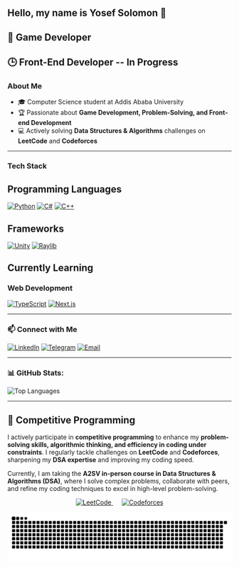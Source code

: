 ## Hello, my name is Yosef Solomon 👋  
## 🚀 Game Developer  
## 🕒 Front-End Developer -- In Progress  

### About Me
- 🎓 Computer Science student at Addis Ababa University  
- 🏆 Passionate about **Game Development, Problem-Solving, and Front-end Development**  
- 💻 Actively solving **Data Structures & Algorithms** challenges on **LeetCode** and **Codeforces**  

---  
### Tech Stack  
## Programming Languages
[![Python](https://img.shields.io/badge/PYTHON-3776AB?style=for-the-badge&logo=python&logoColor=white)](https://www.python.org/)
[![C#](https://img.shields.io/badge/C%23-239120?style=for-the-badge&logo=csharp&logoColor=white)](https://learn.microsoft.com/en-us/dotnet/csharp/)
[![C++](https://img.shields.io/badge/C%2B%2B-00599C?style=for-the-badge&logo=c%2B%2B&logoColor=white)](https://isocpp.org/)

## Frameworks
[![Unity](https://img.shields.io/badge/UNITY-000000?style=for-the-badge&logo=unity&logoColor=white)](https://unity.com/)
[![Raylib](https://img.shields.io/badge/RAYLIB-0000FF?style=for-the-badge&logo=raylib&logoColor=white)](https://www.raylib.com/)

## Currently Learning
### Web Development
[![TypeScript](https://img.shields.io/badge/TYPESCRIPT-3178C6?style=for-the-badge&logo=typescript&logoColor=white)](https://www.typescriptlang.org/)
[![Next.js](https://img.shields.io/badge/NEXT.JS-000000?style=for-the-badge&logo=next.js&logoColor=white)](https://nextjs.org/)

---  
### 📫 Connect with Me
[![LinkedIn](https://img.shields.io/badge/LinkedIn-0077B5?style=for-the-badge&logo=linkedin&logoColor=white)](https://www.linkedin.com/in/yosef-solomon-aa39a8313/)
[![Telegram](https://img.shields.io/badge/Telegram-2CA5E0?style=for-the-badge&logo=telegram&logoColor=white)](https://t.me/JosiSol)
[![Email](https://img.shields.io/badge/Email-D14836?style=for-the-badge&logo=gmail&logoColor=white)](mailto:yosefsolomon21@gmail.com)  

---
### 📊 GitHub Stats:
<div>
  <p>
  <img src="https://github-readme-stats.vercel.app/api/top-langs?username=josisol&show_icons=true&locale=en&layout=compact&theme=algolia" alt="Top Languages" />
</div>

---
## 🎯 Competitive Programming

I actively participate in **competitive programming** to enhance my **problem-solving skills, algorithmic thinking, and efficiency in coding under constraints**. I regularly tackle challenges on **LeetCode** and **Codeforces**, sharpening my **DSA expertise** and improving my coding speed.

Currently, I am taking the **A2SV in-person course in Data Structures & Algorithms (DSA)**, where I solve complex problems, collaborate with peers, and refine my coding techniques to excel in high-level problem-solving.

<p align="center">
  <a href="https://leetcode.com/JosiSol" target="_blank">
    <img src="https://upload.wikimedia.org/wikipedia/commons/1/19/LeetCode_logo_black.png" alt="LeetCode" width="40" height="40"/>
  </a>
  &nbsp;&nbsp;&nbsp;&nbsp;
  <a href="https://codeforces.com/profile/JosiSol" target="_blank">
    <img src="https://sta.codeforces.com/s/73550/images/codeforces-logo-with-telegram.png" alt="Codeforces" width="100"/>
  </a>
</p>

![GitHub Contribution Graph](https://github.com/AtaurRehman10/AtaurRehman10/blob/main/3D_file/github-contribution-grid-snake.svg)


<!--
**JosiSol/JosiSol** is a ✨ _special_ ✨ repository because its `README.md` (this file) appears on your GitHub profile.

Here are some ideas to get you started:

- 🔭 I’m currently working on ...
- 🌱 I’m currently learning ...
- 👯 I’m looking to collaborate on ...
- 🤔 I’m looking for help with ...
- 💬 Ask me about ...
- 📫 How to reach me: ...
- 😄 Pronouns: ...
- ⚡ Fun fact: ...
-->
